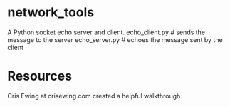 network_tools
=============
A Python socket echo server and client.
  echo_client.py <msg>  \# sends the message to the server
  echo_server.py        \# echoes the message sent by the client

# Resources
Cris Ewing at crisewing.com created a helpful walkthrough
